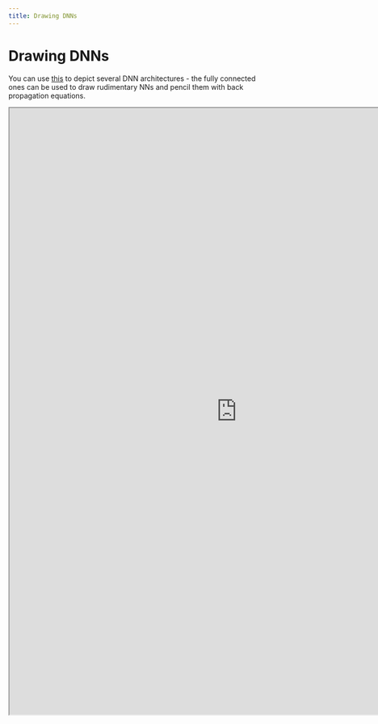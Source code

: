 ```yaml
---
title: Drawing DNNs
---
```


# Drawing DNNs

You can use [this](http://alexlenail.me/NN-SVG/index.html) to depict several DNN architectures - the fully connected ones can be used to draw rudimentary NNs and pencil them with back propagation equations. 

<iframe src="http://alexlenail.me/NN-SVG/index.html" width="900" height="1200"></iframe>
